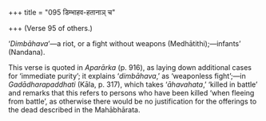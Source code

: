 +++
title = "095 डिम्भाहव-हतानाञ् च"

+++
(Verse 95 of others.)

‘*Dimbāhava*’—a riot, or a fight without weapons (Medhātithi);—infants’
(Nandana).

This verse is quoted in *Aparārka* (p. 916), as laying down additional
cases for ‘immediate purity’; it explains ‘*dimbāhava*,’ as ‘weaponless
fight’;—in *Gadādharapaddhati* (Kāla, p. 317), which takes
‘*āhavahata*,’ ‘killed in battle’ and remarks that this refers to
persons who have been killed ‘when fleeing from battle’, as otherwise
there would be no justification for the offerings to the dead described
in the Mahābhārata.


